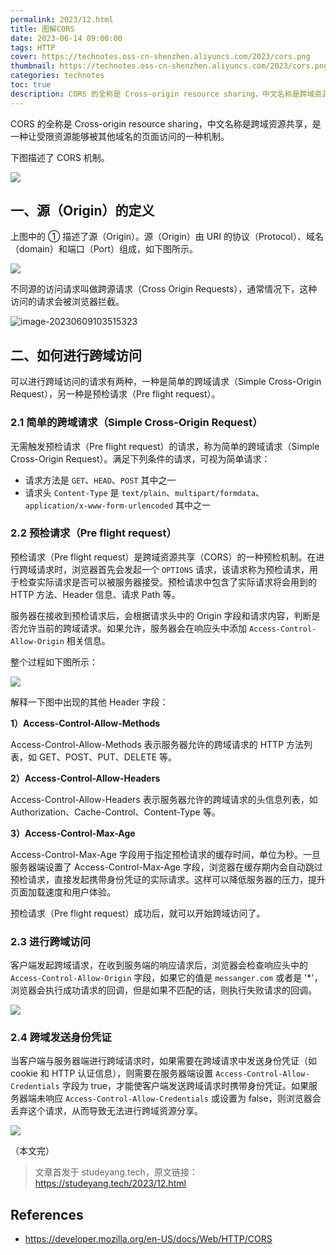```yaml
---
permalink: 2023/12.html
title: 图解CORS
date: 2023-06-14 09:00:00
tags: HTTP
cover: https://technotes.oss-cn-shenzhen.aliyuncs.com/2023/cors.png
thumbnail: https://technotes.oss-cn-shenzhen.aliyuncs.com/2023/cors.png
categories: technotes
toc: true
description: CORS 的全称是 Cross-origin resource sharing，中文名称是跨域资源共享，是一种让受限资源能够被其他域名的页面访问的一种机制。
---
```


CORS 的全称是 Cross-origin resource sharing，中文名称是跨域资源共享，是一种让受限资源能够被其他域名的页面访问的一种机制。

<!-- more -->

下图描述了 CORS 机制。

![](https://technotes.oss-cn-shenzhen.aliyuncs.com/2023/cors.png)

## 一、源（Origin）的定义

上图中的 ① 描述了源（Origin）。源（Origin）由 URI 的协议（Protocol）、域名（domain）和端口（Port）组成，如下图所示。

![](https://technotes.oss-cn-shenzhen.aliyuncs.com/2023/image-20230609103454720.png)

不同源的访问请求叫做跨源请求（Cross Origin Requests），通常情况下，这种访问的请求会被浏览器拦截。

![image-20230609103515323](https://technotes.oss-cn-shenzhen.aliyuncs.com/2023/image-20230609103515323.png)

## 二、如何进行跨域访问

可以进行跨域访问的请求有两种，一种是简单的跨域请求（Simple Cross-Origin Request），另一种是预检请求（Pre flight request）。

### 2.1 简单的跨域请求（Simple Cross-Origin Request）

无需触发预检请求（Pre flight request）的请求，称为简单的跨域请求（Simple Cross-Origin Request）。满足下列条件的请求，可视为简单请求：

- 请求方法是 `GET`、`HEAD`、`POST` 其中之一
- 请求头 `Content-Type` 是 `text/plain`、`multipart/formdata`、`application/x-www-form-urlencoded` 其中之一

### 2.2 预检请求（Pre flight request）

预检请求（Pre flight request）是跨域资源共享（CORS）的一种预检机制。在进行跨域请求时，浏览器首先会发起一个 `OPTIONS` 请求，该请求称为预检请求，用于检查实际请求是否可以被服务器接受。预检请求中包含了实际请求将会用到的 HTTP 方法、Header 信息、请求 Path 等。

服务器在接收到预检请求后，会根据请求头中的 Origin 字段和请求内容，判断是否允许当前的跨域请求。如果允许，服务器会在响应头中添加 `Access-Control-Allow-Origin` 相关信息。

整个过程如下图所示：

![](https://technotes.oss-cn-shenzhen.aliyuncs.com/2023/preflight_correct.png)

解释一下图中出现的其他 Header 字段：

**1）Access-Control-Allow-Methods**


Access-Control-Allow-Methods 表示服务器允许的跨域请求的 HTTP 方法列表，如 GET、POST、PUT、DELETE 等。

**2）Access-Control-Allow-Headers**

Access-Control-Allow-Headers 表示服务器允许的跨域请求的头信息列表，如 Authorization、Cache-Control、Content-Type 等。

**3）Access-Control-Max-Age**

Access-Control-Max-Age 字段用于指定预检请求的缓存时间，单位为秒。一旦服务器端设置了 Access-Control-Max-Age 字段，浏览器在缓存期内会自动跳过预检请求，直接发起携带身份凭证的实际请求。这样可以降低服务器的压力，提升页面加载速度和用户体验。

预检请求（Pre flight request）成功后，就可以开始跨域访问了。

### 2.3 进行跨域访问

客户端发起跨域请求，在收到服务端的响应请求后，浏览器会检查响应头中的 `Access-Control-Allow-Origin` 字段，如果它的值是 `messanger.com` 或者是 '*'，浏览器会执行成功请求的回调，但是如果不匹配的话，则执行失败请求的回调。

![](https://technotes.oss-cn-shenzhen.aliyuncs.com/2023/image-20230609103538552.png)

### 2.4 跨域发送身份凭证

当客户端与服务器端进行跨域请求时，如果需要在跨域请求中发送身份凭证（如 cookie 和 HTTP 认证信息），则需要在服务器端设置 `Access-Control-Allow-Credentials` 字段为 true，才能使客户端发送跨域请求时携带身份凭证。如果服务器端未响应 `Access-Control-Allow-Credentials` 或设置为 false，则浏览器会丢弃这个请求，从而导致无法进行跨域资源分享。

![](https://technotes.oss-cn-shenzhen.aliyuncs.com/2023/image-20230609102314695.png)

（本文完）

> 文章首发于 studeyang.tech，原文链接：https://studeyang.tech/2023/12.html


## References

- https://developer.mozilla.org/en-US/docs/Web/HTTP/CORS

